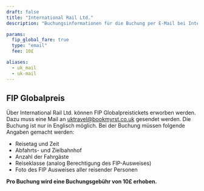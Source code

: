 ```yaml
---
draft: false
title: "International Rail Ltd."
description: "Buchungsinformationen für die Buchung per E-Mail bei International Rail Ltd."

params:
  fip_global_fare: true
  type: "email"
  fee: 10£

aliases:
  - uk_mail
  - uk-mail
---
```


## FIP Globalpreis

Über International Rail Ltd. können FIP Globalpreistickets erworben werden. Dazu muss eine Mail an [uktravel@bookmyrst.co.uk](mailto:uktravel@bookmyrst.co.uk) gesendet werden. Die Buchung ist nur in Englisch möglich. Bei der Buchung müssen folgende Angaben gemacht werden:

- Reisetag und Zeit
- Abfahrts- und Zielbahnhof
- Anzahl der Fahrgäste
- Reiseklasse (analog Berechtigung des FIP-Ausweises)
- Foto des FIP Ausweises aller reisender Personen

**Pro Buchung wird eine Buchungsgebühr von 10£ erhoben.**
